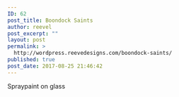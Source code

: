 ```yaml
---
ID: 62
post_title: Boondock Saints
author: reevel
post_excerpt: ""
layout: post
permalink: >
  http://wordpress.reevedesigns.com/boondock-saints/
published: true
post_date: 2017-08-25 21:46:42
---
```

Spraypaint on glass